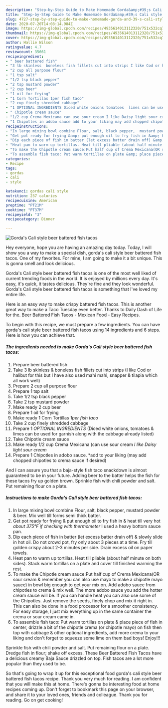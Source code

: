 ```yaml
---
description: "Step-by-Step Guide to Make Homemade Gorda&amp;#39;s Cali style beer battered fish tacos"
title: "Step-by-Step Guide to Make Homemade Gorda&amp;#39;s Cali style beer battered fish tacos"
slug: 4727-step-by-step-guide-to-make-homemade-gorda-and-39-s-cali-style-beer-battered-fish-tacos
date: 2020-07-20T14:08:14.984Z
image: https://img-global.cpcdn.com/recipes/4935614013112320/751x532cq70/gordas-cali-style-beer-battered-fish-tacos-recipe-main-photo.jpg
thumbnail: https://img-global.cpcdn.com/recipes/4935614013112320/751x532cq70/gordas-cali-style-beer-battered-fish-tacos-recipe-main-photo.jpg
cover: https://img-global.cpcdn.com/recipes/4935614013112320/751x532cq70/gordas-cali-style-beer-battered-fish-tacos-recipe-main-photo.jpg
author: Hallie Wilson
ratingvalue: 4.7
reviewcount: 35661
recipeingredient:
- " beer battered fish"
- "3 lb skinless  boneless fish fillets cut into strips I like Cod or halibut for this but I have also used mahi mahi snapper  tilapia which all work well"
- "2 cup all purpose flour"
- "1 tsp salt"
- "1/2 tsp black pepper"
- "2 tsp mustard powder"
- "2 cup beer"
- "1 oil for frying"
- "1 Corn Tortillas 1per fish taco"
- "2 cup finely shredded cabbage"
- "1 OPTIONAL INGREDIENTS Diced white onions tomatoes  limes can be used for garnish along with the cabbage already listed"
- " Chipotle cream sauce"
- "1/2 cup Crema Mexicana can use sour cream I like Daisy light sour cream"
- "1 Chipotles in adobo sauce add to your liking may add chopped chipotles to crema sauce if desired"
recipeinstructions:
- "In large mixing bowl combine Flour, salt, black pepper,  mustard powder &amp; beer. Mix well till forms semi thick batter."
- "Get pot ready for frying &amp; put enough oil to fry fish in &amp; heat till very hot *about 375°F if checking with thermometer* I used a heavy bottom sauce pan."
- "Dip each piece of fish in batter (let excess batter drain off) &amp; slowly slide in hot oil. Do not crowd pot, fry only about 3 pieces at a time. Fry till  golden crispy about 2-3 minutes per side. Drain excess oil on paper towels."
- "Heat pan to warm up tortillas. Heat till pliable (about half minute on both sides). Stack warm tortillas on a plate and cover till finished warming the rest."
- "To make the Chipotle cream sauce:Put half cup of Crema Mexicana(OR sour cream &amp; remember you can also use mayo to make a chipotle mayo sauce) in bowl big enough to get your mix on. Add adobo sauce from chipotles to crema &amp; mix well. The more adobo sauce you add the hotter cream sauce will be. If you can handle heat you can also use some of the Chipotles. Just remove the seeds, finely chop and mix it right in. This can also be done in a food processor for a smoother consistency. For easy storage, I just mix everything up in the same container the crema or sour cream came in."
- "To assemble fish taco: Put warm tortillas on plate &amp; place piece of fish in center, drizzle a bit of the chipotle crema (or chipotle mayo) on fish then top with cabbage &amp; other optional ingredients, add more crema to your liking and don&#39;t forget to squeeze some lime on them bad boys! Enjoy!!!"
categories:
- Recipe
tags:
- gordas
- cali
- style

katakunci: gordas cali style 
nutrition: 237 calories
recipecuisine: American
preptime: "PT21M"
cooktime: "PT37M"
recipeyield: "3"
recipecategory: Dinner

---
```



![Gorda&#39;s Cali style beer battered fish tacos](https://img-global.cpcdn.com/recipes/4935614013112320/751x532cq70/gordas-cali-style-beer-battered-fish-tacos-recipe-main-photo.jpg)

Hey everyone, hope you are having an amazing day today. Today, I will show you a way to make a special dish, gorda&#39;s cali style beer battered fish tacos. One of my favorites. For mine, I am going to make it a bit unique. This is gonna smell and look delicious.

Gorda&#39;s Cali style beer battered fish tacos is one of the most well liked of current trending foods in the world. It is enjoyed by millions every day. It's easy, it's quick, it tastes delicious. They're fine and they look wonderful. Gorda&#39;s Cali style beer battered fish tacos is something that I've loved my entire life.

Here is an easy way to make crispy battered fish tacos. This is another great way to make a Taco Tuesday even better. Thanks to Daily Dash of Life for the. Beer Battered Fish Tacos - Mexican Food - Easy Recipes.


To begin with this recipe, we must prepare a few ingredients. You can have gorda&#39;s cali style beer battered fish tacos using 14 ingredients and 6 steps. Here is how you can achieve that.

<!--inarticleads1-->

##### The ingredients needed to make Gorda&#39;s Cali style beer battered fish tacos:

1. Prepare  beer battered fish
1. Take 3 lb skinless &amp; boneless fish fillets cut into strips (I like Cod or halibut for this but I have also used mahi mahi, snapper &amp; tilapia which all work well)
1. Prepare 2 cup all purpose flour
1. Prepare 1 tsp salt
1. Take 1/2 tsp black pepper
1. Take 2 tsp mustard powder
1. Make ready 2 cup beer
1. Prepare 1 oil for frying
1. Make ready 1 Corn Tortillas *1per fish taco*
1. Take 2 cup finely shredded cabbage
1. Prepare 1 *OPTIONAL INGREDIENTS* (Diced white onions, tomatoes &amp; limes can be used for garnish along with the cabbage already listed)
1. Take  Chipotle cream sauce
1. Make ready 1/2 cup Crema Mexicana (can use sour cream *I like Daisy light sour cream*
1. Prepare 1 Chipotles in adobo sauce. *add to your liking (may add chopped chipotles to crema sauce if desired)


And I can assure you that a baja-style fish taco snackdown is almost guaranteed to be in your future. Adding beer to the batter helps the fish for these tacos fry up golden brown. Sprinkle fish with chili powder and salt. Put remaining flour on a plate. 

<!--inarticleads2-->

##### Instructions to make Gorda&#39;s Cali style beer battered fish tacos:

1. In large mixing bowl combine Flour, salt, black pepper,  mustard powder &amp; beer. Mix well till forms semi thick batter.
1. Get pot ready for frying &amp; put enough oil to fry fish in &amp; heat till very hot *about 375°F if checking with thermometer* I used a heavy bottom sauce pan.
1. Dip each piece of fish in batter (let excess batter drain off) &amp; slowly slide in hot oil. Do not crowd pot, fry only about 3 pieces at a time. Fry till  golden crispy about 2-3 minutes per side. Drain excess oil on paper towels.
1. Heat pan to warm up tortillas. Heat till pliable (about half minute on both sides). Stack warm tortillas on a plate and cover till finished warming the rest.
1. To make the Chipotle cream sauce:Put half cup of Crema Mexicana(OR sour cream &amp; remember you can also use mayo to make a chipotle mayo sauce) in bowl big enough to get your mix on. Add adobo sauce from chipotles to crema &amp; mix well. The more adobo sauce you add the hotter cream sauce will be. If you can handle heat you can also use some of the Chipotles. Just remove the seeds, finely chop and mix it right in. This can also be done in a food processor for a smoother consistency. For easy storage, I just mix everything up in the same container the crema or sour cream came in.
1. To assemble fish taco: Put warm tortillas on plate &amp; place piece of fish in center, drizzle a bit of the chipotle crema (or chipotle mayo) on fish then top with cabbage &amp; other optional ingredients, add more crema to your liking and don&#39;t forget to squeeze some lime on them bad boys! Enjoy!!!


Sprinkle fish with chili powder and salt. Put remaining flour on a plate. Dredge fish in flour; shake off excess. These Beer Battered Fish Tacos have a delicious creamy Baja Sauce drizzled on top. Fish tacos are a lot more popular than they used to be. 

So that's going to wrap it up for this exceptional food gorda&#39;s cali style beer battered fish tacos recipe. Thank you very much for reading. I am confident that you will make this at home. There's gonna be interesting food at home recipes coming up. Don't forget to bookmark this page on your browser, and share it to your loved ones, friends and colleague. Thank you for reading. Go on get cooking!
